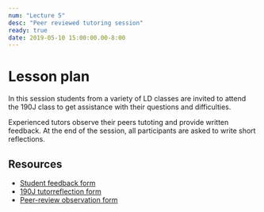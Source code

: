 ```yaml
---
num: "Lecture 5"
desc: "Peer reviewed tutoring session"
ready: true
date: 2019-05-10 15:00:00.00-8:00
---
```


# Lesson plan

In this session students from a variety of LD classes are invited to attend the 190J class to get assistance with their questions and difficulties. 

Experienced tutors observe their peers tutoting and provide written feedback. At the end of the session, all participants are asked to write short reflections.

## Resources

* [Student feedback form](https://goo.gl/forms/QODSYyKmglQLvChS2)
* [190J tutorreflection form](https://goo.gl/forms/qjymlstPbSpG0Gvj1)
* [Peer-review observation form](https://goo.gl/forms/4i4wqGfpeCUIgkZr2)
